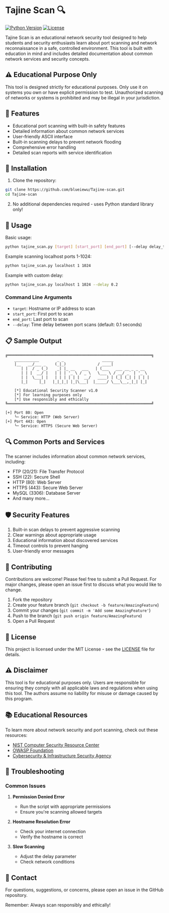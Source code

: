 # Tajine Scan 🔍

[![Python Version](https://img.shields.io/badge/python-3.6+-blue.svg)](https://www.python.org/downloads/)
[![License](https://img.shields.io/badge/license-MIT-green.svg)](LICENSE)

Tajine Scan is an educational network security tool designed to help students and security enthusiasts learn about port scanning and network reconnaissance in a safe, controlled environment. This tool is built with education in mind and includes detailed documentation about common network services and security concepts.

## ⚠️ Educational Purpose Only

This tool is designed strictly for educational purposes. Only use it on systems you own or have explicit permission to test. Unauthorized scanning of networks or systems is prohibited and may be illegal in your jurisdiction.

## 🌟 Features

- Educational port scanning with built-in safety features
- Detailed information about common network services
- User-friendly ASCII interface
- Built-in scanning delays to prevent network flooding
- Comprehensive error handling
- Detailed scan reports with service identification

## 🚀 Installation

1. Clone the repository:
```bash
git clone https://github.com/blueiewu/Tajine-scan.git
cd Tajine-scan
```

2. No additional dependencies required - uses Python standard library only!

## 📖 Usage

Basic usage:
```bash
python tajine_scan.py [target] [start_port] [end_port] [--delay delay_time]
```

Example scanning localhost ports 1-1024:
```bash
python tajine_scan.py localhost 1 1024
```

Example with custom delay:
```bash
python tajine_scan.py localhost 1 1024 --delay 0.2
```

### Command Line Arguments

- `target`: Hostname or IP address to scan
- `start_port`: First port to scan
- `end_port`: Last port to scan
- `--delay`: Time delay between port scans (default: 0.1 seconds)

## 📋 Sample Output

```
╔════════════════════════════════════════════════════════════════╗
    ___________        _ _                 _____                 
    |__   __/___ _    (_|_)              / ____|                
       | |  / _ (_)    _| |_ __   ___   | (___   ___ __ _ _ __  
       | | |  __/ |   | | | '_ \ / _ \   \___ \ / __/ _` | '_ \ 
       | |  \___| |   | | | | | |  __/   ____) | (_| (_| | | | |
       |_|     |_|   |_|_|_| |_|\___|  |_____/ \___\__,_|_| |_|

    [*] Educational Security Scanner v1.0
    [*] For learning purposes only
    [*] Use responsibly and ethically
╚════════════════════════════════════════════════════════════════╝

[+] Port 80: Open
    ╰─ Service: HTTP (Web Server)
[+] Port 443: Open
    ╰─ Service: HTTPS (Secure Web Server)
```

## 🔍 Common Ports and Services

The scanner includes information about common network services, including:
- FTP (20/21): File Transfer Protocol
- SSH (22): Secure Shell
- HTTP (80): Web Server
- HTTPS (443): Secure Web Server
- MySQL (3306): Database Server
- And many more...

## 🛡️ Security Features

1. Built-in scan delays to prevent aggressive scanning
2. Clear warnings about appropriate usage
3. Educational information about discovered services
4. Timeout controls to prevent hanging
5. User-friendly error messages

## 🤝 Contributing

Contributions are welcome! Please feel free to submit a Pull Request. For major changes, please open an issue first to discuss what you would like to change.

1. Fork the repository
2. Create your feature branch (`git checkout -b feature/AmazingFeature`)
3. Commit your changes (`git commit -m 'Add some AmazingFeature'`)
4. Push to the branch (`git push origin feature/AmazingFeature`)
5. Open a Pull Request

## 📝 License

This project is licensed under the MIT License - see the [LICENSE](LICENSE) file for details.

## ⚠️ Disclaimer

This tool is for educational purposes only. Users are responsible for ensuring they comply with all applicable laws and regulations when using this tool. The authors assume no liability for misuse or damage caused by this program.

## 📚 Educational Resources

To learn more about network security and port scanning, check out these resources:
- [NIST Computer Security Resource Center](https://csrc.nist.gov/)
- [OWASP Foundation](https://owasp.org/)
- [Cybersecurity & Infrastructure Security Agency](https://www.cisa.gov/cybersecurity)

## 🔧 Troubleshooting

### Common Issues

1. **Permission Denied Error**
   - Run the script with appropriate permissions
   - Ensure you're scanning allowed targets

2. **Hostname Resolution Error**
   - Check your internet connection
   - Verify the hostname is correct

3. **Slow Scanning**
   - Adjust the delay parameter
   - Check network conditions

## 📮 Contact

For questions, suggestions, or concerns, please open an issue in the GitHub repository.

Remember: Always scan responsibly and ethically!

